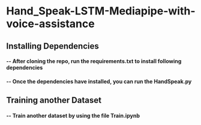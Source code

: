 # Hand_Speak-LSTM-Mediapipe-with-voice-assistance

## Installing Dependencies
  #### -- After cloning the repo, run the requirements.txt to install following dependencies
  #### -- Once the dependencies have installed, you can run the HandSpeak.py

## Training another Dataset
  #### -- Train another dataset by using the file Train.ipynb
